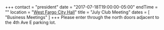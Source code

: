 +++
contact = "president"
date = "2017-07-18T19:00:00-05:00"
endTime = ""
location = "[West Fargo City Hall](/places/west-fargo-city-hall/)"
title = "July Club Meeting"
dates = [ "Business Meetings" ]
+++
Please enter through the north
doors adjacent to the 4th Ave E parking lot.

